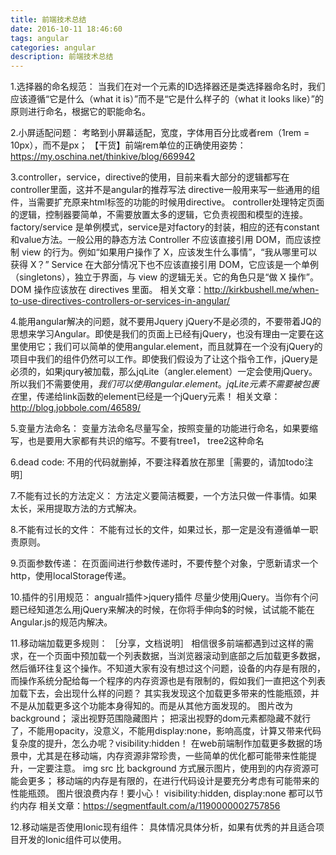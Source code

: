```yaml
---
title: 前端技术总结
date: 2016-10-11 18:46:60
tags: angular
categories: angular
description: 前端技术总结
---
```


1.选择器的命名规范：
    当我们在对一个元素的ID选择器还是类选择器命名时，我们应该遵循“它是什么（what it is）”而不是“它是什么样子的（what it looks like）”的原则进行命名，根据它的职能命名。

2.小屏适配问题：
    考略到小屏幕适配，宽度，字体用百分比或者rem（1rem = 10px），而不是px；
    【干货】前端rem单位的正确使用姿势：https://my.oschina.net/thinkive/blog/669942

3.controller，service，directive的使用，目前来看大部分的逻辑都写在controller里面，这并不是angular的推荐写法
    directive一般用来写一些通用的组件，当需要扩充原来html标签的功能的时候用directive。
    controller处理特定页面的逻辑，控制器要简单，不需要放置太多的逻辑，它负责视图和模型的连接。
    factory/service 是单例模式，service是对factory的封装，相应的还有constant和value方法。一般公用的静态方法
    Controller 不应该直接引用 DOM，而应该控制 view 的行为。例如“如果用户操作了 X，应该发生什么事情”，“我从哪里可以获得 X？”
    Service 在大部分情况下也不应该直接引用 DOM，它应该是一个单例（singletons），独立于界面，与 view 的逻辑无关。它的角色只是“做 X 操作”。
    DOM 操作应该放在 directives 里面。
    相关文章：http://kirkbushell.me/when-to-use-directives-controllers-or-services-in-angular/


4.能用angular解决的问题，就不要用Jquery
    jQuery不是必须的，不要带着JQ的思想来学习Angular。即使是我们的页面上已经有jQuery，也没有理由一定要在这里使用它；我们可以简单的使用angular.element，而且就算在一个没有jQuery的项目中我们的组件仍然可以工作。即使我们假设为了让这个指令工作，jQuery是必须的，如果jqury被加载，那么jqLite（angler.element）一定会使用jQuery。所以我们不需要使用$，我们可以使用angular.element。jqLite元素不需要被包裹在$里，传递给link函数的element已经是一个jQuery元素！
    相关文章：http://blog.jobbole.com/46589/

5.变量方法命名：
    变量方法命名尽量写全，按照变量的功能进行命名，如果要缩写，也是要用大家都有共识的缩写。不要有tree1， tree2这种命名

6.dead code:
    不用的代码就删掉，不要注释着放在那里［需要的，请加todo注明］

7.不能有过长的方法定义：
    方法定义要简洁概要，一个方法只做一件事情。如果太长，采用提取方法的方式解决。

8.不能有过长的文件：
    不能有过长的文件，如果过长，那一定是没有遵循单一职责原则。

9.页面参数传递：
    在页面间进行参数传递时，不要传整个对象，宁愿新请求一个http，使用localStorage传递。

10.插件的引用规范：
    angualr插件>jquery插件
    尽量少使用jQuery。当你有个问题已经知道怎么用jQuery来解决的时候，在你将手伸向$的时候，试试能不能在Angular.js的规范内解决。

11.移动端加载更多规则：
    ［分享，文档说明］
    相信很多前端都遇到过这样的需求，在一个页面中预加载一个列表数据，当浏览器滚动到底部之后加载更多数据，然后循环往复这个操作。不知道大家有没有想过这个问题，设备的内存是有限的，而操作系统分配给每一个程序的内存资源也是有限制的，假如我们一直把这个列表加载下去，会出现什么样的问题？
    其实我发现这个加载更多带来的性能瓶颈，并不是从加载更多这个功能本身得知的。而是从其他方面发现的。
    图片改为background；
    滚出视野范围隐藏图片；
    把滚出视野的dom元素都隐藏不就行了，不能用opacity，没意义，不能用display:none，影响高度，计算又带来代码复杂度的提升，怎么办呢？visibility:hidden！
    在web前端制作加载更多数据的场景中，尤其是在移动端，内存资源非常珍贵，一些简单的优化都可能带来性能提升，一定要注意。
    img src 比 background 方式展示图片，使用到的内存资源可能会更多；
    移动端的内存是有限的，在进行代码设计是要充分考虑有可能带来的性能瓶颈。
    图片很浪费内存！要小心！ visibility:hidden, display:none 都可以节约内存
    相关文章：https://segmentfault.com/a/1190000002757856

12.移动端是否使用Ionic现有组件：
    具体情况具体分析，如果有优秀的并且适合项目开发的Ionic组件可以使用。